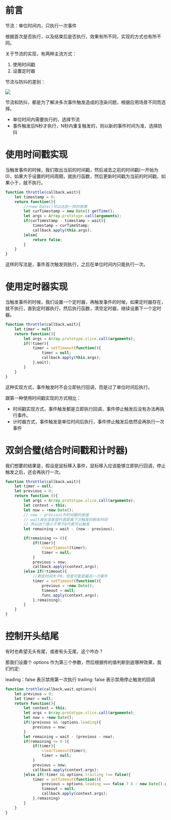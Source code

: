 <!--
 * @Description: 
 * @Author: johe.huang
 * @Date: 2020-05-30 17:50:59
--> 
# 前言
节流：单位时间内，只执行一次事件  

根据首次是否执行，以及结束后是否执行，效果有所不同，实现的方式也有所不同。

关于节流的实现，有两种主流方式：
1. 使用时间戳
2. 设置定时器

节流与防抖的差别：

![](https://tva1.sinaimg.cn/large/00831rSTgy1gcdu1h54g4j30c40ep3zg.jpg)

节流和防抖，都是为了解决多次事件触发造成的渲染问题，根据应用场景不同而选择。
- 单位时间内需要执行的，选择节流
- 事件触发后N秒才执行，N秒内重复触发的，则以新的事件时间为准，选择防抖


# 使用时间戳实现
当触发事件的时候，我们取出当前的时间戳，然后减去之前的时间戳(一开始为0)，如果大于设置的时间周期，就执行函数，然后更新时间戳为当前的时间戳，如果小于，就不执行。

```javascript
function throttle(callback,wait){
    let timestamp = 0;
    return function(){
        //+new Date()可以达到一样的效果
        let curTimestamp = new Date().getTime();
        let args = Array.prototype.call(arguments);
        if(curTimestamp - timestamp > wait){
            timestamp = curTimeStamp;
            callback.apply(this,args);
        }else{
            return false;
        }
    }
}

```
这样的写法是，事件首次触发则执行，之后在单位时间内只能执行一次。


# 使用定时器实现
当触发事件的时候，我们设置一个定时器，再触发事件的时候，如果定时器存在，就不执行，直到定时器执行，然后执行函数，清空定时器，继续设置下一个定时器。

```javascript
function throttle(callback,wait){
    let timer = null
    return function(){
        let args = Array.prototype.slice.call(arguments);
        if(!timer){
            timer = setTimeout(function(){
                timer = null;
                callback.apply(this,args);
            },wait);
        }
    }
}
```
这种实现方式，事件触发时不会立即执行回调，而是过了单位时间后执行。

跟第一种使用时间戳实现的方式相比：
- 时间戳实现方式，事件触发都是立即执行回调，事件停止触发后没有办法再执行事件。
- 计时器方式，事件触发是单位时间后执行，事件停止触发后依然会再执行一次事件


# 双剑合璧(结合时间戳和计时器)
我们想要的结果是，假设是鼠标移入事件，鼠标移入应该能够立即执行回调，停止触发之后，还会再执行一次。

```javascript
function throttle(callback,wait){
    let timer = null;
    let previous = 0;
    return function (){
        let args = Array.prototype.slice.call(arguments);
        let context = this;
        let now = +new Date();
        // now - previous为时间戳的差值
        // wait减去该差值代表距离下次触发的剩余时间
        // 所以这个值小于等于0代表可以触发
        let remaining = wait - (now - previous);

        if(remaining <= 0){
            if(timer){
                clearTimeout(timer);
                timer = null;
            }
            previous = now;
            callback.apply(context,args);
        }else if(!timeout){
            //剩余时间大于0，但是可能是最后一次事件
            timer = setTimeout(function(){
                previous = +new Date();
                timeout = null;
                func.apply(context,args);
            },remaining);
        }
    }
}


```

# 控制开头结尾
有时也希望无头有尾，或者有头无尾，这个咋办？

那我们设置个 options 作为第三个参数，然后根据传的值判断到底哪种效果，我们约定:

leading：false 表示禁用第一次执行
trailing: false 表示禁用停止触发的回调

```javascript
function trottle(callback,wait,options){
    let previous = 0;
    let timer = null;
    return function(){
        let context = this;
        let args = Array.prototype.slice.call(arguments);
        let now = +new Date();
        if(!preivous && !options.leading){
            previous = now;
        }
        let remaining = wait - (previous - now);
        if(remaining <= 0 ){
            if(timer){
                clearTimeout(timer);
                timer = null;
            }
            previous = now;
            callback.apply(context,args);
        }else if(!timer && options.trailing !== false){
            timer = setTimeout(function(){
                previous = options.leading === false ? 0 : new Date().getTime();
                timeout = null;
                callback.apply(context,args);
            },remaining)
        }
    }
}

```